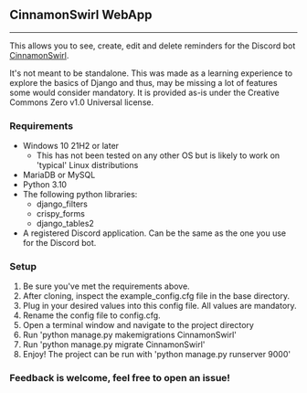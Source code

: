 ## CinnamonSwirl WebApp
****
This allows you to see, create, edit and delete reminders for the Discord bot [CinnamonSwirl](https://github.com/CinnamonSwirly/CinnamonSwirl).

It's not meant to be standalone. This was made as a learning experience to explore the basics of Django and thus, 
may be missing a lot of features some would consider mandatory. It is provided as-is under the Creative Commons Zero v1.0 Universal license.

### Requirements
* Windows 10 21H2 or later
  *  This has not been tested on any other OS but is likely to work on 'typical' Linux distributions
* MariaDB or MySQL
* Python 3.10
* The following python libraries:
  * django_filters
  * crispy_forms
  * django_tables2
* A registered Discord application. Can be the same as the one you use for the Discord bot.

### Setup
1. Be sure you've met the requirements above.
2. After cloning, inspect the example_config.cfg file in the base directory.
3. Plug in your desired values into this config file. All values are mandatory.
4. Rename the config file to config.cfg.
5. Open a terminal window and navigate to the project directory
6. Run 'python manage.py makemigrations CinnamonSwirl'
7. Run 'python manage.py migrate CinnamonSwirl'
8. Enjoy! The project can be run with 'python manage.py runserver 9000'

### Feedback is welcome, feel free to open an issue!